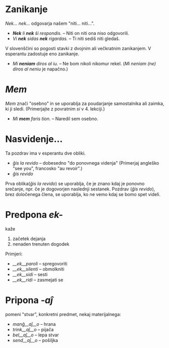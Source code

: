 # Zanikanje

*Nek... nek...* odgovarja našem "niti... niti...".

- *__Nek__ li __nek__ ŝi respondis.*   – Niti on niti ona niso odgovorili.
- *Vi __nek__ sidas __nek__ rigardas.* – Ti niti sediš niti gledaš.

V slovenščini so pogosti stavki z dvojnim ali večkratnim zanikanjem.
V esperantu zadostuje eno zanikanje. 

- *Mi __neniam__ diros al iu.* – Ne bom nikoli nikomur rekel. (*Mi neniam (ne) diros al neniu* je napačno.)

# *Mem*

*Mem* znači "osebno" in se uporablja za poudarjanje samostalnika ali zaimka, ki ji sledi. (Primerjajte z povratnim *si* v 4. lekciji.)

- *Mi __mem__ faris tion.*  – Naredil sem osebno.

# Nasvidenje…

Ta pozdrav ima v esperantu dve obliki.

- *ĝis la revido* – dobesedno "do ponovnega videnja" (Primerjaj angleško "see you", francosko "au revoir".)
- *ĝis revido*

Prva oblika(*ĝis la revido*) se uporablja, če je znano kdaj je ponovno srečanje, npr. če je dogovorjen naslednji sestanek. 
Pozdrav (*ĝis revido*), brez določenega člena, se uporablja, ko ne vemo kdaj se bomo spet videli.

# Predpona *ek-*

kaže
1. začetek dejanja
2. nenaden trenuten dogodek

Primjeri:

- *__ek__paroli*  – spregovoriti
- *__ek__silenti* – obmolkniti
- *__ek__sidi*    – sesti
- *__ek__ridi*    – zasmejati se
 
# Pripona *-aĵ*

pomeni "stvar", konkretni predmet, nekaj materijalnega:

- *manĝ__aĵ__o*  – hrana
- *trink__aĵ__o* – pijača
- *bel__aĵ__o*   – lepa stvar
- *send__aĵ__o*  – pošiljka
 
